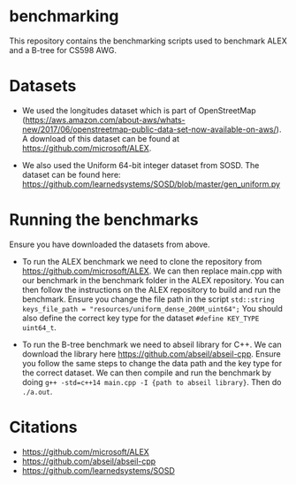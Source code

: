 # benchmarking
This repository contains the benchmarking scripts used to benchmark ALEX and a B-tree for CS598 AWG.

# Datasets
- We used the longitudes dataset which is part of OpenStreetMap (https://aws.amazon.com/about-aws/whats-new/2017/06/openstreetmap-public-data-set-now-available-on-aws/). A download of this dataset can be found at https://github.com/microsoft/ALEX.

- We also used the Uniform 64-bit integer dataset from SOSD. The dataset can be found here: https://github.com/learnedsystems/SOSD/blob/master/gen_uniform.py

# Running the benchmarks
Ensure you have downloaded the datasets from above.
 - To run the ALEX benchmark we need to clone the repository from https://github.com/microsoft/ALEX. We can then replace main.cpp with our benchmark in the benchmark folder in the ALEX repository. You can then follow the instructions on the ALEX repository to build and run the benchmark. Ensure you change the file path in the script ```std::string keys_file_path = "resources/uniform_dense_200M_uint64";``` You should also define the correct key type for the dataset ```#define KEY_TYPE uint64_t```.

- To run the B-tree benchmark we need to abseil library for C++. We can download the library here https://github.com/abseil/abseil-cpp. Ensure you follow the same steps to change the data path and the key type for the correct dataset. We can then compile and run the benchmark by doing ```g++ -std=c++14 main.cpp -I {path to abseil library}```. Then do ```./a.out```. 

# Citations
- https://github.com/microsoft/ALEX
- https://github.com/abseil/abseil-cpp
- https://github.com/learnedsystems/SOSD
